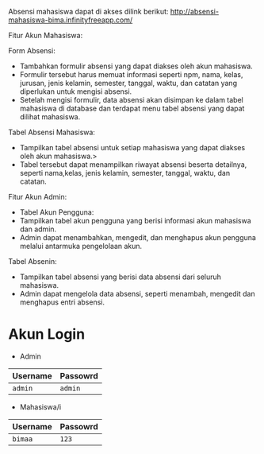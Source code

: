Absensi mahasiswa dapat di akses dilink berikut: http://absensi-mahasiswa-bima.infinityfreeapp.com/

Fitur Akun Mahasiswa:

Form Absensi:
- Tambahkan formulir absensi yang dapat diakses oleh akun mahasiswa.
- Formulir tersebut harus memuat informasi seperti npm, nama, kelas, jurusan, jenis kelamin, semester, tanggal, waktu, dan catatan yang diperlukan untuk mengisi absensi.
- Setelah mengisi formulir, data absensi akan disimpan ke dalam tabel mahasiswa di database dan terdapat menu tabel absensi yang dapat dilihat mahasiswa.

Tabel Absensi Mahasiswa:
- Tampilkan tabel absensi untuk setiap mahasiswa yang dapat diakses oleh akun mahasiswa.>
- Tabel tersebut dapat menampilkan riwayat absensi beserta detailnya, seperti nama,kelas, jenis kelamin, semester, tanggal, waktu, dan catatan.

Fitur Akun Admin:
- Tabel Akun Pengguna:
- Tampilkan tabel akun pengguna yang berisi informasi akun mahasiswa dan admin.
- Admin dapat menambahkan, mengedit, dan menghapus akun pengguna melalui antarmuka pengelolaan akun.

Tabel Absenin:
- Tampilkan tabel absensi yang berisi data absensi dari seluruh mahasiswa.
- Admin dapat mengelola data absensi, seperti menambah, mengedit dan menghapus entri absensi.

 # Akun Login 
 
- Admin
  
| Username      | Passowrd      | 
| ------------- | ------------- |
| `admin`       | `admin`       |

- Mahasiswa/i
  
| Username      | Passowrd      | 
| ------------- | ------------- |
| `bimaa`       |     `123`    |

